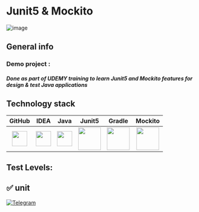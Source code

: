 # Junit5 & Mockito
![image](https://github.com/user-attachments/assets/3ceb0d3f-fecc-43f3-ab14-25330de92892)


## General info
### Demo project :
##### Done  as part of UDEMY training to learn Junit5 and Mockito features for design & test Java applications

## Technology stack
| GitHub | IDEA | Java | Junit5 | Gradle |                                                                 Mockito                                                                 |
|:-----:|:-----:|:----:|:------:|:------:|:---------------------------------------------------------------------------------------------------------------------------------------:|
|<img src="https://user-images.githubusercontent.com/38681283/120561870-048f0480-c40e-11eb-9ff8-c155f9d617c4.png" width="40" height="40"> | <img src="https://user-images.githubusercontent.com/38681283/120561799-e88b6300-c40d-11eb-91ba-d4103ef6d4b5.png" width="40" height="40"> | <img src="https://user-images.githubusercontent.com/38681283/120561837-f7721580-c40d-11eb-8590-7b3b0b5eb50d.png" width="40" height="40"> | <img src="https://user-images.githubusercontent.com/38681283/120562013-43bd5580-c40e-11eb-926f-1b8d3dc9e965.png" width="60" height="60"> | <img src="https://user-images.githubusercontent.com/38681283/120562398-fbeafe00-c40e-11eb-9fe7-3a641bf7115c.png" width="60" height="60"> |<img src=https://github.com/user-attachments/assets/fd719b5a-c876-4b9d-b9e2-580bda93ba50 width="60" height="60">

## Test Levels: 
## :white_check_mark: unit

[![Telegram](https://img.shields.io/badge/-Telegram-0b0a1a?style=for-the-badge&logo=telegram&logoColor=27A0D9)](https://t.me/yuriy_logvinov)
